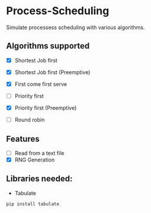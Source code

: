 # Process-Scheduling
 Simulate processess scheduling with various algorithms.

## Algorithms supported
- [x] Shortest Job first
- [x] Shortest Job first (Preemptive)
- [x] First come first serve
- [ ] Priority first
- [x] Priority first (Preemptive)
- [ ] Round robin


## Features

- [ ] Read from a text file
- [x] RNG Generation

## Libraries needed:
- Tabulate

```
pip install tabulate
```